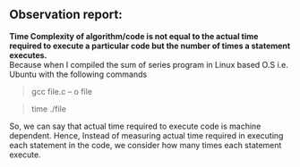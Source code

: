 ## Observation report:
__Time Complexity of algorithm/code is not equal to the actual time required to execute a particular code but the number of times a statement executes.__<br>
Because when I compiled the sum of series program in Linux based O.S i.e. Ubuntu with the following commands
	
> gcc file.c – o file

> time ./file

So, we can say that actual time required to execute code is machine dependent.
Hence, Instead of measuring actual time required in executing each statement in the code, we consider how many times each statement execute.
